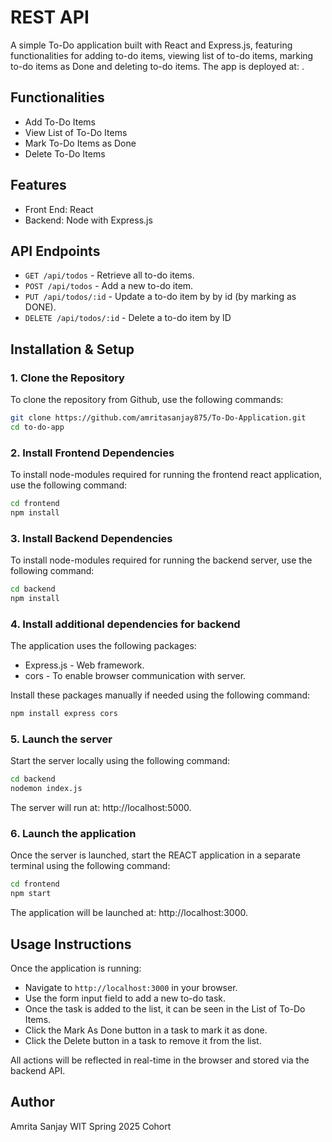 # REST API

A simple To-Do application built with React and Express.js, featuring functionalities for adding to-do items, viewing list of to-do items, marking to-do items as Done and deleting to-do items. The app is deployed at: .

## Functionalities

- Add To-Do Items
- View List of To-Do Items
- Mark To-Do Items as Done
- Delete To-Do Items

## Features

- Front End: React
- Backend: Node with Express.js

## API Endpoints

- `GET /api/todos` - Retrieve all to-do items. 
- `POST /api/todos` - Add a new to-do item.
- `PUT /api/todos/:id` - Update a to-do item by by id (by marking as DONE).
- `DELETE /api/todos/:id` - Delete a to-do item by ID
   
## Installation & Setup

### 1. Clone the Repository

To clone the repository from Github, use the following commands:
```bash
git clone https://github.com/amritasanjay875/To-Do-Application.git
cd to-do-app
```

### 2. Install Frontend Dependencies

To install node-modules required for running the frontend react application, use the following command:
```bash
cd frontend
npm install
```

### 3. Install Backend Dependencies

To install node-modules required for running the backend server, use the following command:
```bash
cd backend
npm install
```

### 4. Install additional dependencies for backend

The application uses the following packages:
  - Express.js - Web framework. 
  - cors - To enable browser communication with server.

Install these packages manually if needed using the following command:
```bash
npm install express cors
```

### 5. Launch the server

Start the server locally using the following command:
```bash
cd backend
nodemon index.js
```

The server will run at: http://localhost:5000.

### 6. Launch the application

Once the server is launched, start the REACT application in a separate terminal using the following command:
```bash
cd frontend
npm start
```

The application will be launched at: http://localhost:3000.

## Usage Instructions

Once the application is running:

- Navigate to `http://localhost:3000` in your browser.
- Use the form input field to add a new to-do task.
- Once the task is added to the list, it can be seen in the List of To-Do Items.
- Click the Mark As Done button in a task to mark it as done.
- Click the Delete button in a task to remove it from the list.

All actions will be reflected in real-time in the browser and stored via the backend API.

## Author

Amrita Sanjay
WIT Spring 2025 Cohort
